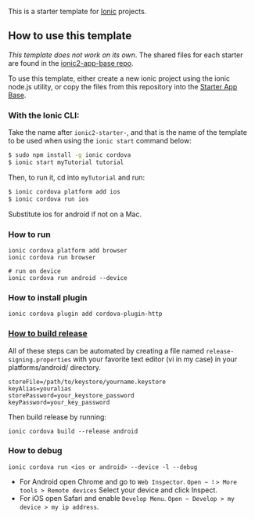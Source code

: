 This is a starter template for [Ionic](http://ionicframework.com/docs/) projects.

## How to use this template

*This template does not work on its own*. The shared files for each starter are found in the [ionic2-app-base repo](https://github.com/ionic-team/ionic2-app-base).

To use this template, either create a new ionic project using the ionic node.js utility, or copy the files from this repository into the [Starter App Base](https://github.com/ionic-team/ionic2-app-base).

### With the Ionic CLI:

Take the name after `ionic2-starter-`, and that is the name of the template to be used when using the `ionic start` command below:

```bash
$ sudo npm install -g ionic cordova
$ ionic start myTutorial tutorial
```

Then, to run it, cd into `myTutorial` and run:

```bash
$ ionic cordova platform add ios
$ ionic cordova run ios
```

Substitute ios for android if not on a Mac.


### How to run
```shell
ionic cordova platform add browser
ionic cordova run browser

# run on device
ionic cordova run android --device
```


### How to install plugin
```
ionic cordova plugin add cordova-plugin-http
```

### [How to build release](https://baxeico.wordpress.com/2015/05/20/how-to-automatically-sign-your-android-apk-using-ionic-framework-and-crosswalk/)

All of these steps can be automated by creating a file named `release-signing.properties` with your favorite text editor (vi in my case) in your platforms/android/ directory.

```
storeFile=/path/to/keystore/yourname.keystore
keyAlias=youralias
storePassword=your_keystore_password
keyPassword=your_key_password
```

Then build release by running:
```
ionic cordova build --release android
```


### How to debug
```
ionic cordova run <ios or android> --device -l --debug
```

- For Android open Chrome and go to `Web Inspector`.
`Open ~ ⠇> More tools > Remote devices`
Select your device and click Inspect.
- For iOS open Safari and enable `Develop Menu`.
`Open ~ Develop > my device > my ip address`.

